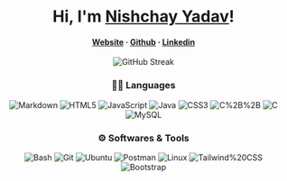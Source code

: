 <div align="center">

  <h1>Hi, I'm <a href="https://github.com/Nishchayyadav">Nishchay Yadav</a>!</h1>  
  <p>
<!--     <a href="https://github.com/Nishchayyadav">
      <img src="https://komarev.com/ghpvc/?username=natainditama&color=2563eb&label=Profile+Views" alt="Views Counter" />
    </a> -->
<!--     <a href="https://github.com/Nishchayyadav">
      <img
        src="https://hits.seeyoufarm.com/api/count/incr/badge.svg?url=https%3A%2F%2Fgithub.com%2Fnatainditama1212%2Fhit-counter&count_bg=%232563eb&title_bg=%23595959&title=Hits"
        alt="Hits Counter" /> -->
    </a>
  </p>
   
  <h4>
    <a href="https://nishchayyadav.github.io/nishchay.github.io/">Website</a>
    <span> · </span>
    <a href="https://github.com/Nishchayyadav">Github</a>
    <span> · </span>
    <a href="https://www.linkedin.com/in/nishchay-yadav-878037256/">Linkedin</a>
  </h4>
</div>

<div align="center">
  <picture>
    <img src="https://github-readme-streak-stats.herokuapp.com?user=Nishchayyadav&border_radius=&card_width=500&ring=0366D6&fire=0366D6&currStreakLabel=0366D6&border=FFFFFF00&background=FFFFFF00&stroke=FFFFFF00&currStreakNum=777777&sideNums=777777&sideLabels=777777&dates=959DA5&excludeDaysLabel=959DA5" alt="GitHub Streak" loading="lazy" title="GitHub Streak"/>
  </picture>
</div>

<div align="center">
  
  ### 👨‍💻 Languages
  
  ![Markdown](https://img.shields.io/badge/-Markdown-000000?style=flat-plastic&logo=markdown&logoColor=white)
  ![HTML5](https://img.shields.io/badge/-HTML5-E34F26?style=flat-plastic&logo=html5&logoColor=white)
  ![JavaScript](https://img.shields.io/badge/-JavaScript-F7DF1E?style=flat-plastic&logo=javascript&logoColor=white)
  ![Java](https://img.shields.io/badge/-Java-007396?style=flat-plastic&logo=java&logoColor=white)
  ![CSS3](https://img.shields.io/badge/-CSS3-1572B6?style=flat-plastic&logo=css3&logoColor=white)
  ![C%2B%2B](https://img.shields.io/badge/-C%2B%2B-00599C?style=flat-plastic&logo=cplusplus&logoColor=white)
  ![C](https://img.shields.io/badge/-C-A8B9CC?style=flat-plastic&logo=c&logoColor=white)
  ![MySQL](https://img.shields.io/badge/-MySQL-4479A1?style=flat-plastic&logo=mysql&logoColor=white)
  
  ### ⚙️ Softwares & Tools

  ![Bash](https://img.shields.io/badge/-GNU%20Bash-4EAA25?style=flat-plastic&logo=gnubash&logoColor=white)
  ![Git](https://img.shields.io/badge/-Git-F05032?style=flat-plastic&logo=git&logoColor=white)
  ![Ubuntu](https://img.shields.io/badge/-Ubuntu-E95420?style=flat-plastic&logo=ubuntu&logoColor=white)
  ![Postman](https://img.shields.io/badge/-Postman-FF6C37?style=flat-plastic&logo=postman&logoColor=white)
  ![Linux](https://img.shields.io/badge/-Linux-FCC624?style=flat-plastic&logo=linux&logoColor=white)
  ![Tailwind%20CSS](https://img.shields.io/badge/-Tailwind%20CSS-06B6D4?style=flat-plastic&logo=tailwindcss&logoColor=white)
  ![Bootstrap](https://img.shields.io/badge/-Bootstrap-7952B3?style=flat-plastic&logo=bootstrap&logoColor=white)

</div>




